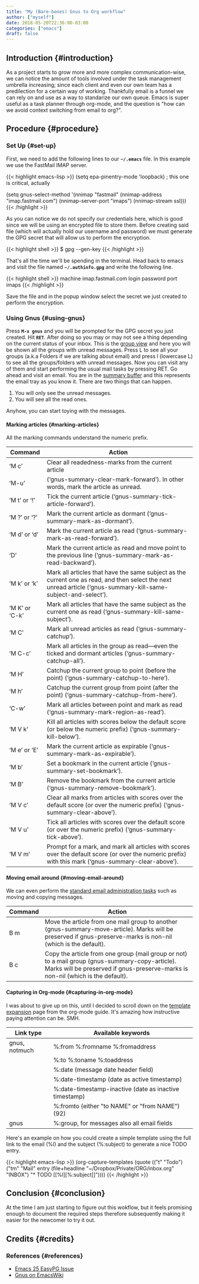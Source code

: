 ```yaml
---
title: "My (Bare-bones) Gnus to Org workflow"
author: ["myself"]
date: 2018-05-20T22:36:00-03:00
categories: ["emacs"]
draft: false
---
```


## Introduction {#introduction}

As a project starts to grow more and more complex communication-wise, we can notice the amount of tools involved under the task management umbrella increasing; since each client and even our own team has a predilection for a certain way of working. Thankfully email is a funnel we can rely on and use as a way to standarize our own queue. Emacs is super useful as a task planner through org-mode, and the question is "how can we avoid context switching from email to org?".


## Procedure {#procedure}


### Set Up {#set-up}

First, we need to add the following lines to our **`~/.emacs`** file. In this example we use the FastMail IMAP server.

{{< highlight emacs-lisp >}}
(setq epa-pinentry-mode 'loopback)  ; this one is critical, actually

(setq gnus-select-method
      '(nnimap "fastmail"
               (nnimap-address "imap.fastmail.com")
               (nnimap-server-port "imaps")
               (nnimap-stream ssl)))
{{< /highlight >}}

As you can notice we do not specify our credentials here, which is good since we will be using an encrypted file to store them. Before creating said file (which will actually hold our username and password) we must generate the GPG secret that will allow us to perform the encryption.

{{< highlight shell >}}
$ gpg --gen-key
{{< /highlight >}}

That's all the time we'll be spending in the terminal. Head back to emacs and visit the file named **`~/.authinfo.gpg`** and write the following line.

{{< highlight shell >}}
machine imap.fastmail.com login <USER> password <APP-PASSWORD> port imaps
{{< /highlight >}}

Save the file and in the popup window select the secret we just created to perform the encryption.


### Using Gnus {#using-gnus}

Press **`M-x gnus`** and you will be prompted for the GPG secret you just created. Hit **`RET`**. After doing so you may or may not see a thing depending on the current status of your inbox. This is the [group view](https://www.gnu.org/software/emacs/manual/html_node/gnus/Listing-Groups.html#Listing-Groups) and here you will be shown all the groups with unread messages.
Press L to see all your groups (a.k.a Folders if we are talking about email) and press l (lowercase L) to see all the groups/folders with unread messages.
Now you can visit any of them and start performing the usual mail tasks by pressing RET. Go ahead and visit an email.
You are in the [summary buffer](https://www.gnu.org/software/emacs/manual/html_node/gnus/Summary-Buffer.html#Summary-Buffer) and this represents the email tray as you know it. There are two things that can happen.

1.  You will only see the unread messages.
2.  You will see all the read ones.

Anyhow, you can start toying with the messages.


#### Marking articles {#marking-articles}

All the marking commands understand the numeric prefix.

| Command        | Action                                                                                                                                                          |
|----------------|-----------------------------------------------------------------------------------------------------------------------------------------------------------------|
| ‘M c’          | Clear all readedness-marks from the current article                                                                                                             |
| ‘M-u’          | (‘gnus-summary-clear-mark-forward’).  In other words, mark the article as unread.                                                                               |
| ‘M t’ or ‘!’   | Tick the current article (‘gnus-summary-tick-article-forward’).                                                                                                 |
| ‘M ?’ or ‘?’   | Mark the current article as dormant (‘gnus-summary-mark-as-dormant’).                                                                                           |
| ‘M d’ or ‘d’   | Mark the current article as read (‘gnus-summary-mark-as-read-forward’).                                                                                         |
| ‘D’            | Mark the current article as read and move point to the previous line (‘gnus-summary-mark-as-read-backward’).                                                    |
| ‘M k’ or ‘k’   | Mark all articles that have the same subject as the current one as read, and then select the next unread article (‘gnus-summary-kill-same-subject-and-select’). |
| ‘M K’ or ‘C-k’ | Mark all articles that have the same subject as the current one as read (‘gnus-summary-kill-same-subject’).                                                     |
| ‘M C’          | Mark all unread articles as read (‘gnus-summary-catchup’).                                                                                                      |
| ‘M C-c’        | Mark all articles in the group as read—even the ticked and dormant articles (‘gnus-summary-catchup-all’).                                                       |
| ‘M H’          | Catchup the current group to point (before the point) (‘gnus-summary-catchup-to-here’).                                                                         |
| ‘M h’          | Catchup the current group from point (after the point) (‘gnus-summary-catchup-from-here’).                                                                      |
| ‘C-w’          | Mark all articles between point and mark as read (‘gnus-summary-mark-region-as-read’).                                                                          |
| ‘M V k’        | Kill all articles with scores below the default score (or below the numeric prefix) (‘gnus-summary-kill-below’).                                                |
| ‘M e’ or ‘E’   | Mark the current article as expirable (‘gnus-summary-mark-as-expirable’).                                                                                       |
| ‘M b’          | Set a bookmark in the current article (‘gnus-summary-set-bookmark’).                                                                                            |
| ‘M B’          | Remove the bookmark from the current article (‘gnus-summary-remove-bookmark’).                                                                                  |
| ‘M V c’        | Clear all marks from articles with scores over the default score (or over the numeric prefix) (‘gnus-summary-clear-above’).                                     |
| ‘M V u’        | Tick all articles with scores over the default score (or over the numeric prefix) (‘gnus-summary-tick-above’).                                                  |
| ‘M V m’        | Prompt for a mark, and mark all articles with scores over the default score (or over the numeric prefix) with this mark (‘gnus-summary-clear-above’).           |


#### Moving email around {#moving-email-around}

We can even perform the [standard email administration tasks](https://www.gnu.org/software/emacs/manual/html_node/gnus/Mail-Group-Commands.html) such as moving and copying messages.

| Command | Action                                                                                                                                                                             |
|---------|------------------------------------------------------------------------------------------------------------------------------------------------------------------------------------|
| B m     | Move the article from one mail group to another (gnus-summary-move-article). Marks will be preserved if gnus-preserve-marks is non-nil (which is the default).                     |
| B c     | Copy the article from one group (mail group or not) to a mail group (gnus-summary-copy-article). Marks will be preserved if gnus-preserve-marks is non-nil (which is the default). |


#### Capturing in Org-mode {#capturing-in-org-mode}

I was about to give up on this, until I decided to scroll down on the [template expansion](https://orgmode.org/manual/Template-expansion.html#FOOT91) page from the org-mode guide. It's amazing how instructive paying attention can be. SMH.

| Link type     | Available keywords                                     |
|---------------|--------------------------------------------------------|
| gnus, notmuch | %:from %:fromname %:fromaddress                        |
|               | %:to   %:toname   %:toaddress                          |
|               | %:date (message date header field)                     |
|               | %:date-timestamp (date as active timestamp)            |
|               | %:date-timestamp-inactive (date as inactive timestamp) |
|               | %:fromto (either "to NAME" or "from NAME")(92)         |
| gnus          | %:group, for messages also all email fields            |

Here's an example on how you could create a simple template using the full link to the email (%l) and the subject (%:subject) to generate a nice TODO entry.

{{< highlight emacs-lisp >}}
(org-capture-templates
   (quote
    (("t" "Todo")
     ("tm" "Mail" entry
      (file+headline "~/Dropbox/Private/ORG/inbox.org" "INBOX")
      "* TODO [[%l][%:subject]]"))))
{{< /highlight >}}


## Conclusion {#conclusion}

At the time I am just starting to figure out this wokflow, but it feels promising enough to document the required steps therefore subsequently making it easier for the newcomer to try it out.


## Credits {#credits}


### References {#references}

-   [Emacs 25 EasyPG Issue](https://colinxy.github.io/software-installation/2016/09/24/emacs25-easypg-issue.html)
-   [Gnus on EmacsWiki](https://www.emacswiki.org/emacs/GnusGmail)
